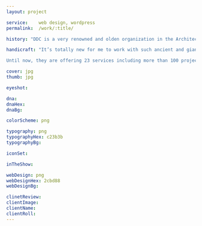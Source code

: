 ```yaml
---
layout: project

service:    web design, wordpress
permalink:  /work/:title/

history: "DDC is a very renowned and olden organization in the Architect Industry of Bangladesh. The company has worked on several large-scale consultancies. Since 1972 they are ruling in this industry. No other company in this industry can match their breadth of coverage across all market sectors throughout Bangladesh. They have unique knowledge and the connections that have been established over many years of doing business in this country. Their projects include Five Star Pan Pacific Sonargaon Hotel, Kuril Flyover, Dhaka Mass Rapid Transit Development Project and so on."

handicraft: "It’s totally new for me to work with such ancient and giant company. After three meetings with them, I came to know that they got few demands in a very large scale. The main target to build this site was to organize their 43 years’ projects sequentially and to provide the intuition to build up own career with ddcl- whoever visits this site.

Until now, they are offering 23 services including more than 100 projects. I branded their 6 services and used simple six color with brand identity encompassed by minimal color according to the project value to easily identify the projects in this site Despite the vastness of the contents, I tried to keep the site more quick and cozy."

cover: jpg
thumb: jpg

eyeshot:

dna:
dnaHex:
dnaBg:

colorScheme: png

typography: png
typographyHex: c23b3b
typographyBg:

iconSet:

inTheShow:

webDesign: png
webDesignHex: 2cbd88
webDesignBg:

clinetReview:
clientImage:
clientName:
clientRoll:
---
```

